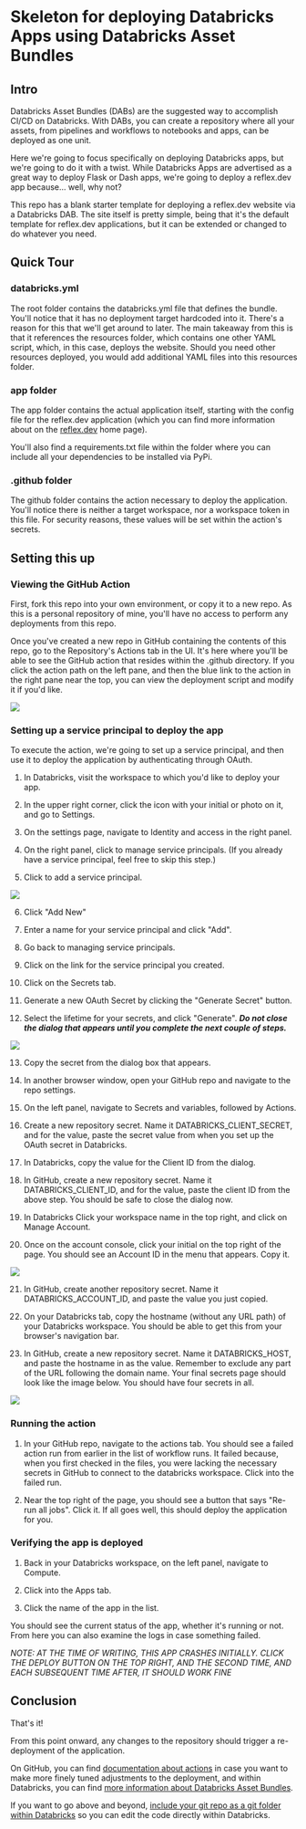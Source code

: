 # Skeleton for deploying Databricks Apps using Databricks Asset Bundles

## Intro

Databricks Asset Bundles (DABs) are the suggested way to accomplish CI/CD on Databricks. With DABs, you can create a repository where all your assets, from pipelines and workflows to notebooks and apps, can be deployed as one unit.

Here we're going to focus specifically on deploying Databricks apps, but we're going to do it with a twist. While Databricks Apps are advertised as a great way to deploy Flask or Dash apps, we're going to deploy a reflex.dev app because... well, why not?

This repo has a blank starter template for deploying a reflex.dev website via a Databricks DAB. The site itself is pretty simple, being that it's the default template for reflex.dev applications, but it can be extended or changed to do whatever you need.

## Quick Tour

### databricks.yml

The root folder contains the databricks.yml file that defines the bundle. You'll notice that it has no deployment target hardcoded into it. There's a reason for this that we'll get around to later. The main takeaway from this is that it references the resources folder, which contains one other YAML script, which, in this case, deploys the website. Should you need other resources deployed, you would add additional YAML files into this resources folder. 

### app folder

The app folder contains the actual application itself, starting with the config file for the reflex.dev application (which you can find more information about on the [reflex.dev](https://reflex.dev/) home page).

You'll also find a requirements.txt file within the folder where you can include all your dependencies to be installed via PyPi. 

### .github folder

The github folder contains the action necessary to deploy the application. You'll notice there is neither a target workspace, nor a workspace token in this file. For security reasons, these values will be set within the action's secrets.

## Setting this up

### Viewing the GitHub Action

First, fork this repo into your own environment, or copy it to a new repo. As this is a personal repository of mine, you'll have no access to perform any deployments from this repo. 

Once you've created a new repo in GitHub containing the contents of this repo, go to the Repository's Actions tab in the UI. It's here where you'll be able to see the GitHub action that resides within the .github directory. If you click the action path on the left pane, and then the blue link to the action in the right pane near the top, you can view the deployment script and modify it if you'd like.

![](.img/access-action.png)

### Setting up a service principal to deploy the app

To execute the action, we're going to set up a service principal, and then use it to deploy the application by authenticating through OAuth.

1. In Databricks, visit the workspace to which you'd like to deploy your app.

1. In the upper right corner, click the icon with your initial or photo on it, and go to Settings.
1. On the settings page, navigate to Identity and access in the right panel. 
1. On the right panel, click to manage service principals. (If you already have a service principal, feel free to skip this step.)
1. Click to add a service principal.

![](.img/add-service-principal.png)

6. Click "Add New"

1. Enter a name for your service principal and click "Add".
1. Go back to managing service principals.
1. Click on the link for the service principal you created.
1. Click on the Secrets tab.
1. Generate a new OAuth Secret by clicking the "Generate Secret" button. 
1. Select the lifetime for your secrets, and click "Generate".  _**Do not close the dialog that appears until you complete the next couple of steps.**_

![](.img/client-id-and-secret.png)

13. Copy the secret from the dialog box that appears.

1. In another browser window, open your GitHub repo and navigate to the repo settings.
1. On the left panel, navigate to Secrets and variables, followed by Actions.
1. Create a new repository secret. Name it DATABRICKS_CLIENT_SECRET, and for the value, paste the secret value from when you set up the OAuth secret in Databricks.
1. In Databricks, copy the value for the Client ID from the dialog.
1. In GitHub, create a new repository secret. Name it DATABRICKS_CLIENT_ID, and for the value, paste the client ID from the above step. You should be safe to close the dialog now.
1. In Databricks Click your workspace name in the top right, and click on Manage Account.
1. Once on the account console, click your initial on the top right of the page. You should see an Account ID in the menu that appears. Copy it.

![](.img/getting-the-account-id.png) 

21. In GitHub, create another repository secret. Name it DATABRICKS_ACCOUNT_ID, and paste the value you just copied.

1. On your Databricks tab, copy the hostname (without any URL path) of your Databricks workspace. You should be able to get this from your browser's navigation bar.
1. In GitHub, create a new repository secret. Name it DATABRICKS_HOST, and paste the hostname in as the value. Remember to exclude any part of the URL following the domain name. Your final secrets page should look like the image below. You should have four secrets in all.

![](.img/repo-secrets.png)

### Running the action

1. In your GitHub repo, navigate to the actions tab. You should see a failed action run from earlier in the list of workflow runs. It failed because, when you first checked in the files, you were lacking the necessary secrets in GitHub to connect to the databricks workspace. Click into the failed run. 

1. Near the top right of the page, you should see a button that says "Re-run all jobs". Click it. If all goes well, this should deploy the application for you.

### Verifying the app is deployed

1. Back in your Databricks workspace, on the left panel, navigate to Compute.

1. Click into the Apps tab.
1. Click the name of the app in the list.

You should see the current status of the app, whether it's running or not. From here you can also examine the logs in case something failed. 

*NOTE: AT THE TIME OF WRITING, THIS APP CRASHES INITIALLY. CLICK THE DEPLOY BUTTON ON THE TOP RIGHT, AND THE SECOND TIME, AND EACH SUBSEQUENT TIME AFTER, IT SHOULD WORK FINE* 

## Conclusion

That's it! 

From this point onward, any changes to the repository should trigger a re-deployment of the application. 

On GitHub, you can find [documentation about actions](https://docs.github.com/en/actions) in case you want to make more finely tuned adjustments to the deployment, and within Databricks, you can find [more information about Databricks Asset Bundles](https://docs.databricks.com/aws/en/dev-tools/bundles/).

If you want to go above and beyond, [include your git repo as a git folder within Databricks](https://docs.databricks.com/aws/en/repos/repos-setup) so you can edit the code directly within Databricks.
